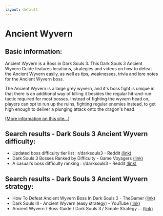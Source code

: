 ```yaml
---
layout: default
---
```

# Ancient Wyvern

## Basic information:
Ancient Wyvern is a Boss in Dark Souls 3. This Dark Souls 3 Ancient Wyvern Guide features locations, strategies and videos on how to defeat the Ancient Wyvern easily, as well as tips, weaknesses, trivia and lore notes for the Ancient Wyvern boss.

The Ancient Wyvern is a large grey wyvern, and it's boss fight is unique in that there is an additional way of killing it besides the regular hit-and-run tactic required for most bosses. Instead of fighting the wyvern head on, players can opt to run up the ruins, fighting regular enemies instead, to get high enough to deliver a plunging attack onto the dragon's head.


[[More information on this site...]](https://darksouls3.wiki.fextralife.com//Ancient+Wyvern)

## Search results - Dark Souls 3 Ancient Wyvern difficulty:
- Updated boss difficulty tier list : r/darksouls3 - Reddit [(link)](https://www.reddit.com/r/darksouls3/comments/fhl7p3/updated_boss_difficulty_tier_list/)
- Dark Souls 3 Bosses Ranked by Difficulty - Game Voyagers [(link)](https://gamevoyagers.com/dark-souls-3-bosses-ranked-difficulty/)
- A casual's boss difficulty ranking : r/darksouls3 - Reddit [(link)](https://www.reddit.com/r/darksouls3/comments/apa2dp/a_casuals_boss_difficulty_ranking/)

## Search results - Dark Souls 3 Ancient Wyvern strategy:
- How To Defeat Ancient Wyvern Boss In Dark Souls 3 - TheGamer [(link)](https://www.thegamer.com/dark-souls-3-ancient-wyvern-location-boss-fight-guide/)
- Dark Souls III - Ancient Wyvern (easy strategy) - YouTube [(link)](https://www.youtube.com/watch?v=rmVdqAKm0aE)
- Ancient Wyvern / Boss Guide / Dark Souls 3 / Simple Strategy ... [(link)](https://www.youtube.com/watch?v=eRFIOLMHWm4)
